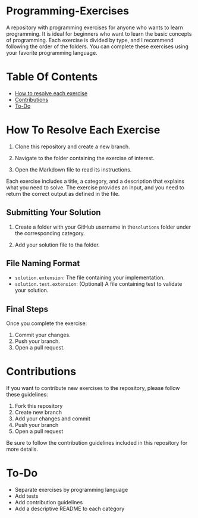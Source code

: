 # Programming-Exercises

A repository with programming exercises for anyone who wants to learn programming. It is ideal for beginners who want to learn the basic concepts of programming. Each exercise is divided by type, and I recommend following the order of the folders. You can complete these exercises using your favorite programming language.

# Table Of Contents

- [How to resolve each exercise](#how-to-resolve-each-exercise)
- [Contributions](#contributions)
- [To-Do](#to-do)

# How To Resolve Each Exercise

1. Clone this repository and create a new branch.

2. Navigate to the folder containing the exercise of interest.

3. Open the Markdown file to read its instructions.

Each exercise includes a title, a category, and a description that explains what you need to solve. The exercise provides an input, and you need to return the correct output as defined in the file.

## Submitting Your Solution

1. Create a folder with your GitHub username in the`solutions` folder under the corresponding category.

2. Add your solution file to tha folder.

## File Naming Format

- `solution.extension`: The file containing your implementation.
- `solution.test.extension`: (Optional) A file containing test to validate your solution.

## Final Steps

Once you complete the exercise:

1. Commit your changes.
2. Push your branch.
3. Open a pull request.

# Contributions

If you want to contribute new exercises to the repository, please follow these guidelines:



1. Fork this repository
2. Create new branch
3. Add your changes and commit
4. Push your branch
5. Open a pull request

Be sure to follow the contribution guidelines included in this repository for more details.

# To-Do

- Separate exercises by programming language
- Add tests
- Add contribution guidelines
- Add a descriptive README to each category
